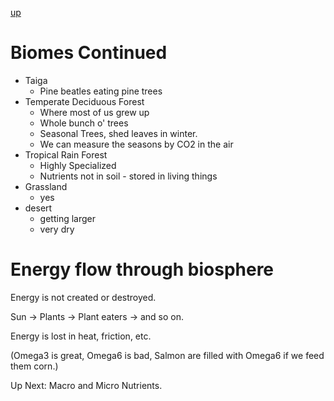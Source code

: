 [up](../index.md)

# Biomes Continued

- Taiga
    - Pine beatles eating pine trees
- Temperate Deciduous Forest
    - Where most of us grew up
    - Whole bunch o' trees
    - Seasonal Trees, shed leaves in winter.
    - We can measure the seasons by CO2 in the air
- Tropical Rain Forest
    - Highly Specialized
    - Nutrients not in soil - stored in living things
- Grassland
    - yes
- desert
    - getting larger
    - very dry

# Energy flow through biosphere

Energy is not created or destroyed.

Sun -> Plants -> Plant eaters -> and so on.

Energy is lost in heat, friction, etc.

(Omega3 is great, Omega6 is bad, Salmon are filled with Omega6 if we feed them corn.)

Up Next: Macro and Micro Nutrients.
